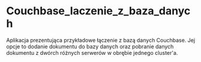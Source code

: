 # Couchbase_laczenie_z_baza_danych
Aplikacja prezentująca przykładowe łączenie z bazą danych Couchbase. Jej opcje to dodanie dokumentu do bazy danych oraz pobranie danych dokumentu z dwórch różnych serwerów w obrębie jednego cluster'a.
